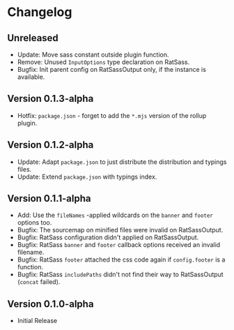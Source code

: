 Changelog
=========

Unreleased
----------
-   Update: Move sass constant outside plugin function.
-   Remove: Unused `InputOptions` type declaration on RatSass.
-   Bugfix: Init parent config on RatSassOutput only, if the instance is available.

Version 0.1.3-alpha
-------------------
-   Hotfix: `package.json` - forget to add the `*.mjs` version of the rollup plugin.

Version 0.1.2-alpha
-------------------
-   Update: Adapt `package.json` to just distribute the distribution and typings files.
-   Update: Extend `package.json` with typings index.

Version 0.1.1-alpha
-------------------
-   Add: Use the `fileNames` -applied wildcards on the `banner` and `footer` options too.
-   Bugfix: The sourcemap on minified files were invalid on RatSassOutput.
-   Bugfix: RatSass configuration didn't applied on RatSassOutput.
-   Bugfix: RatSass `banner` and `footer` callback options received an invalid filename.
-   Bugfix: RatSass `footer` attached the css code again if `config.footer` is a function. 
-   Bugfix: RatSass `includePaths` didn't not find their way to RatSassOutput (`concat` failed).

Version 0.1.0-alpha
-------------------
-   Initial Release
